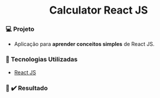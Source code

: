 <h1 align="center"> 
    Calculator React JS
</h1>

### :computer: Projeto 

- Aplicação para <b>aprender conceitos simples</b> de React JS.

### :rocket: Tecnologias Utilizadas

- [React JS](https://reactjs.org/)

### :iphone: :heavy_check_mark: Resultado

<h1 align="center">
    
</h1>
